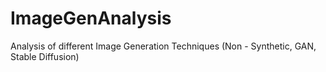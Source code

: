 # ImageGenAnalysis
Analysis of different Image Generation Techniques (Non - Synthetic, GAN, Stable Diffusion)
